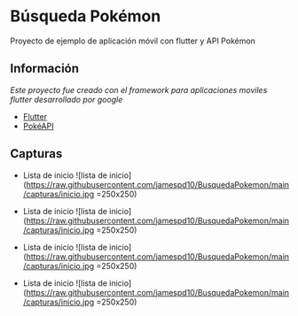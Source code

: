 # Búsqueda Pokémon

Proyecto de ejemplo de aplicación móvil con flutter y API Pokémon

## Información

_Este proyecto fue creado con el framework para aplicaciones moviles flutter desarrollado por google_

- [Flutter](https://flutter.dev/)
- [PokéAPI](https://pokeapi.co/)

## Capturas

- Lista de inicio
![lista de inicio](https://raw.githubusercontent.com/jamespd10/BusquedaPokemon/main/capturas/inicio.jpg =250x250)

- Lista de inicio
![lista de inicio](https://raw.githubusercontent.com/jamespd10/BusquedaPokemon/main/capturas/inicio.jpg =250x250)

- Lista de inicio
![lista de inicio](https://raw.githubusercontent.com/jamespd10/BusquedaPokemon/main/capturas/inicio.jpg =250x250)

- Lista de inicio
![lista de inicio](https://raw.githubusercontent.com/jamespd10/BusquedaPokemon/main/capturas/inicio.jpg =250x250)
